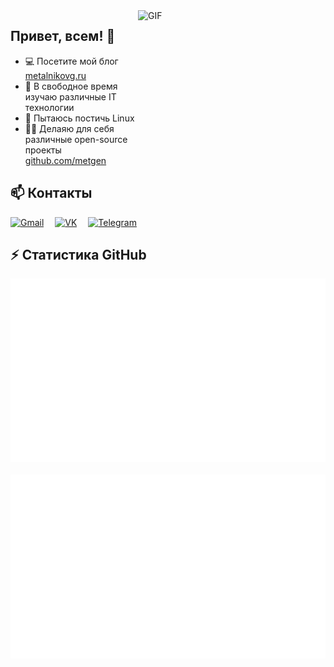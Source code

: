 <img alt="GIF" align="right" src="https://media3.giphy.com/media/v1.Y2lkPTc5MGI3NjExMHZweWwxOHhocnd1aWNjM2owcWRnaG93M3F5M205Y3F2Mml3ZXU2NCZlcD12MV9pbnRlcm5hbF9naWZfYnlfaWQmY3Q9Zw/dxn6fRlTIShoeBr69N/giphy.gif" width="300px" height="300" />

## Привет, всем! 👋
- 💻 Посетите мой блог [metalnikovg.ru](metalnikovg.ru)
- 🌱 В свободное время изучаю различные IT технологии
- 🐧 Пытаюсь постичь Linux
- 👨‍💻 Делаяю для себя различные open-source проекты [github.com/metgen](https://github.com/metgen)

## 📫 Контакты
[<img alt="Gmail" src="https://img.shields.io/badge/Gmail-D14836?style=for-the-badge&logo=gmail&logoColor=white"/>](mailto:metalnikov.gennadiy@gmail.com)&emsp;
[<img alt="VK" src="https://img.shields.io/badge/вконтакте-%232E87FB.svg?&style=for-the-badge&logo=vk&logoColor=white"/>](https://vk.com/gennadii_m)&emsp;
[<img alt="Telegram" src="https://img.shields.io/badge/Telegram-2CA5E0?style=for-the-badge&logo=telegram&logoColor=white"/>](https://t.me/gennadiy_m)&emsp;

## :zap: Статистика GitHub
<p align="center">
  <img src='https://github.com/metgen/github-stats/blob/master/generated/overview.svg#gh-dark-mode-only'>&emsp;
  <img src='https://github.com/metgen/github-stats/blob/master/generated/languages.svg#gh-dark-mode-only'>
</p>

<!--
**metgen/metgen** is a ✨ _special_ ✨ repository because its `README.md` (this file) appears on your GitHub profile.

Here are some ideas to get you started:

- 🔭 I’m currently working on ...
- 🌱 I’m currently learning ...
- 👯 I’m looking to collaborate on ...
- 🤔 I’m looking for help with ...
- 💬 Ask me about ...
- 📫 How to reach me: ...
- 😄 Pronouns: ...
- ⚡ Fun fact: ...
-->
